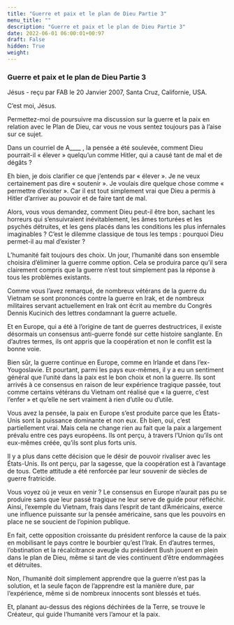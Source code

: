 ```yaml
---
title: "Guerre et paix et le plan de Dieu Partie 3"
menu_title: ""
description: "Guerre et paix et le plan de Dieu Partie 3"
date: 2022-06-01 06:00:01+00:97
draft: False
hidden: True
weight:
---
```

### Guerre et paix et le plan de Dieu Partie 3

Jésus - reçu par FAB le 20 Janvier 2007, Santa Cruz, Californie, USA.

C’est moi, Jésus.

Permettez-moi de poursuivre ma discussion sur la guerre et la paix en relation avec le Plan de Dieu, car vous ne vous sentez toujours pas à l’aise sur ce sujet.

Dans un courriel de A____ , la pensée a été soulevée, comment Dieu pourrait-il « élever » quelqu’un comme Hitler, qui a causé tant de mal et de dégâts ?

Eh bien, je dois clarifier ce que j’entends par « élever ». Je ne veux certainement pas dire « soutenir ». Je voulais dire quelque chose comme « permettre d’exister ». Car il est tout simplement vrai que Dieu a permis à Hitler d’arriver au pouvoir et de faire tant de mal.

Alors, vous vous demandez, comment Dieu peut-il être bon, sachant les horreurs qui s’ensuivraient inévitablement, les âmes torturées et les psychés détruites, et les gens placés dans les conditions les plus infernales imaginables ? C’est le dilemme classique de tous les temps : pourquoi Dieu permet-il au mal d’exister ?

L’humanité fait toujours des choix. Un jour, l’humanité dans son ensemble choisira d’éliminer la guerre comme option. Cela se produira parce qu’il sera clairement compris que la guerre n’est tout simplement pas la réponse à tous les problèmes existants.

Comme vous l’avez remarqué, de nombreux vétérans de la guerre du Vietnam se sont prononcés contre la guerre en Irak, et de nombreux militaires servant actuellement en Irak ont écrit au membre du Congrès Dennis Kucinich des lettres condamnant la guerre actuelle.

Et en Europe, qui a été à l’origine de tant de guerres destructrices, il existe désormais un consensus anti-guerre fondé sur cette histoire sanglante. En d’autres termes, ils ont appris que la coopération et non le conflit est la bonne voie.

Bien sûr, la guerre continue en Europe, comme en Irlande et dans l’ex-Yougoslavie. Et pourtant, parmi les pays eux-mêmes, il y a eu un sentiment général que l’unité dans la paix est le bon choix et non la guerre. Ils sont arrivés à ce consensus en raison de leur expérience tragique passée, tout comme certains vétérans du Vietnam ont réalisé que « la guerre, c’est l’enfer » et qu’elle ne sert vraiment à rien d’utile ou d’utile.

Vous avez la pensée, la paix en Europe s’est produite parce que les États-Unis sont la puissance dominante et non eux. Eh bien, oui, c’est partiellement vrai. Mais cela ne change rien au fait que la paix a largement prévalu entre ces pays européens. Ils ont perçu, à travers l’Union qu’ils ont eux-mêmes créée, qu’ils sont plus forts unis.

Il y a plus dans cette décision que le désir de pouvoir rivaliser avec les États-Unis. Ils ont perçu, par la sagesse, que la coopération est à l’avantage de tous. Cette attitude a été renforcée par leur souvenir de siècles de guerre fratricide.

Vous voyez où je veux en venir ? Le consensus en Europe n’aurait pas pu se produire sans que leur passé tragique ne leur serve de guide pour réfléchir. Ainsi, l’exemple du Vietnam, frais dans l’esprit de tant d’Américains, exerce une influence puissante sur la pensée américaine, sans que les pouvoirs en place ne se soucient de l’opinion publique.

En fait, cette opposition croissante du président renforce la cause de la paix en mobilisant le pays contre le bourbier qu’est l’Irak. En d’autres termes, l’obstination et la récalcitrance aveugle du président Bush jouent en plein dans le plan de Dieu, même si tant de vies continuent d’être endommagées et détruites.

Non, l’humanité doit simplement apprendre que la guerre n’est pas la solution, et la seule façon de l’apprendre est la manière dure, par l’expérience, même si de nombreux innocents sont blessés et tués.

Et, planant au-dessus des régions déchirées de la Terre, se trouve le Créateur, qui guide l’humanité vers l’amour et la paix.
